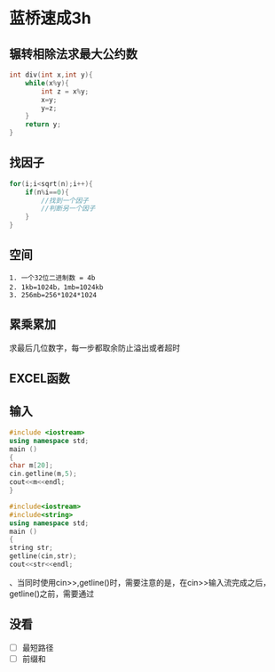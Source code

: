 # 蓝桥速成3h

## 辗转相除法求最大公约数

```c
int div(int x,int y){
	while(x%y){
		int z = x%y;
		x=y;
		y=z;
	}
	return y;
}
```

## 找因子

```c
for(i;i<sqrt(n);i++){
	if(n%i==0){
		//找到一个因子
		//判断另一个因子
	}
}
```

## 空间

```
1. 一个32位二进制数 = 4b
2. 1kb=1024b，1mb=1024kb
3. 256mb=256*1024*1024
```

## 累乘累加

求最后几位数字，每一步都取余防止溢出或者超时

## EXCEL函数

## 输入

```c++
#include <iostream>
using namespace std;
main ()
{
char m[20];
cin.getline(m,5);
cout<<m<<endl;
}
```

```c++
#include<iostream>
#include<string>
using namespace std;
main ()
{
string str;
getline(cin,str);
cout<<str<<endl;

```

、当同时使用cin>>,getline()时，需要注意的是，在cin>>输入流完成之后，getline()之前，需要通过

## 没看

- [ ] 最短路径
- [ ] 前缀和